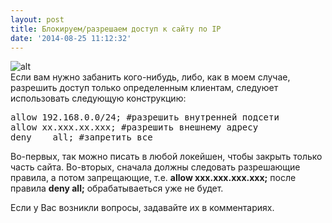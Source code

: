 ```yaml
---
layout: post
title: Блокируем/разрешаем доступ к сайту по IP
date: '2014-08-25 11:12:32'
---
```


![alt](https://farm8.staticflickr.com/7452/15896532173_77eba8f85e_o.jpg)  
Если вам нужно забанить кого-нибудь, либо, как в моем случае, разрешить доступ только определенным клиентам, следуюет использовать следующую конструкцию:
<pre>
allow 192.168.0.0/24; #разрешить внутренней подсети
allow xx.xxx.xx.xxx; #разрешить внешнему адресу
deny    all; #запретить все 
</pre>

Во-первых, так можно писать в любой локейшен, чтобы закрыть только часть сайта. Во-вторых, сначала должны следовать разрешающие правила, а потом запрещающие, т.е. <b>allow xxx.xxx.xxx.xxx;</b> после правила <b>deny all;</b> обрабатываеться уже не будет. 

Если у Вас возникли вопросы, задавайте их в комментариях. 